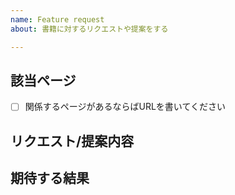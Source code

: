 ```yaml
---
name: Feature request
about: 書籍に対するリクエストや提案をする

---
```


## 該当ページ

- [ ] 関係するページがあるならばURLを書いてください

## リクエスト/提案内容

<!-- 
追加してほしい新しいトピックや内容をもっと詳細に解説してほしいなどのリクエスト内容を詳細にかいてください。
またその提案の背景や目的などがあれば書いてください。
 -->

## 期待する結果

<!-- このIssueはどのような状態になったら解決したことになるかを書いてください -->
